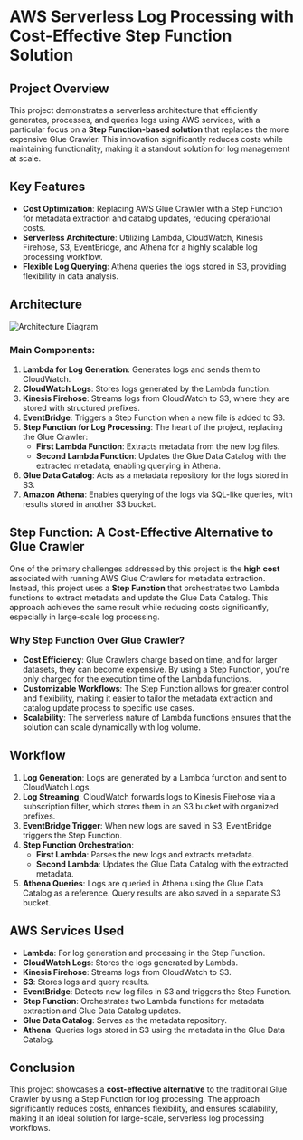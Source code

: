 # AWS Serverless Log Processing with Cost-Effective Step Function Solution

## Project Overview
This project demonstrates a serverless architecture that efficiently generates, processes, and queries logs using AWS services, with a particular focus on a **Step Function-based solution** that replaces the more expensive Glue Crawler. This innovation significantly reduces costs while maintaining functionality, making it a standout solution for log management at scale.

## Key Features
- **Cost Optimization**: Replacing AWS Glue Crawler with a Step Function for metadata extraction and catalog updates, reducing operational costs.
- **Serverless Architecture**: Utilizing Lambda, CloudWatch, Kinesis Firehose, S3, EventBridge, and Athena for a highly scalable log processing workflow.
- **Flexible Log Querying**: Athena queries the logs stored in S3, providing flexibility in data analysis.

## Architecture
![Architecture Diagram](./docs/architecture_diagram.png)

### Main Components:
1. **Lambda for Log Generation**: Generates logs and sends them to CloudWatch.
2. **CloudWatch Logs**: Stores logs generated by the Lambda function.
3. **Kinesis Firehose**: Streams logs from CloudWatch to S3, where they are stored with structured prefixes.
4. **EventBridge**: Triggers a Step Function when a new file is added to S3.
5. **Step Function for Log Processing**: The heart of the project, replacing the Glue Crawler:
   - **First Lambda Function**: Extracts metadata from the new log files.
   - **Second Lambda Function**: Updates the Glue Data Catalog with the extracted metadata, enabling querying in Athena.
6. **Glue Data Catalog**: Acts as a metadata repository for the logs stored in S3.
7. **Amazon Athena**: Enables querying of the logs via SQL-like queries, with results stored in another S3 bucket.

## Step Function: A Cost-Effective Alternative to Glue Crawler
One of the primary challenges addressed by this project is the **high cost** associated with running AWS Glue Crawlers for metadata extraction. Instead, this project uses a **Step Function** that orchestrates two Lambda functions to extract metadata and update the Glue Data Catalog. This approach achieves the same result while reducing costs significantly, especially in large-scale log processing.

### Why Step Function Over Glue Crawler?
- **Cost Efficiency**: Glue Crawlers charge based on time, and for larger datasets, they can become expensive. By using a Step Function, you're only charged for the execution time of the Lambda functions.
- **Customizable Workflows**: The Step Function allows for greater control and flexibility, making it easier to tailor the metadata extraction and catalog update process to specific use cases.
- **Scalability**: The serverless nature of Lambda functions ensures that the solution can scale dynamically with log volume.

## Workflow
1. **Log Generation**: Logs are generated by a Lambda function and sent to CloudWatch Logs.
2. **Log Streaming**: CloudWatch forwards logs to Kinesis Firehose via a subscription filter, which stores them in an S3 bucket with organized prefixes.
3. **EventBridge Trigger**: When new logs are saved in S3, EventBridge triggers the Step Function.
4. **Step Function Orchestration**:
   - **First Lambda**: Parses the new logs and extracts metadata.
   - **Second Lambda**: Updates the Glue Data Catalog with the extracted metadata.
5. **Athena Queries**: Logs are queried in Athena using the Glue Data Catalog as a reference. Query results are also saved in a separate S3 bucket.

## AWS Services Used
- **Lambda**: For log generation and processing in the Step Function.
- **CloudWatch Logs**: Stores the logs generated by Lambda.
- **Kinesis Firehose**: Streams logs from CloudWatch to S3.
- **S3**: Stores logs and query results.
- **EventBridge**: Detects new log files in S3 and triggers the Step Function.
- **Step Function**: Orchestrates two Lambda functions for metadata extraction and Glue Data Catalog updates.
- **Glue Data Catalog**: Serves as the metadata repository.
- **Athena**: Queries logs stored in S3 using the metadata in the Glue Data Catalog.

## Conclusion
This project showcases a **cost-effective alternative** to the traditional Glue Crawler by using a Step Function for log processing. The approach significantly reduces costs, enhances flexibility, and ensures scalability, making it an ideal solution for large-scale, serverless log processing workflows.

